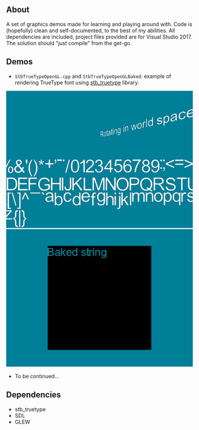 ## About
A set of graphics demos made for learning and playing around with. Code is (hopefully) clean and self-documented, to the best of my abilities. All dependencies are included, project files provided are for Visual Studio 2017. The solution should "just compile"
from the get-go.

## Demos
* `StbTrueTypeOpenGL.cpp` and `StbTrueTypeOpenGLBaked`: example of rendering TrueType font using
[stb_truetype](https://github.com/nothings/stb) library.

![1](/StbTrueTypeOpenGL.png?raw=true)
![1](/StbTrueTypeOpenGLBaked.png?raw=true)

* To be continued...

## Dependencies
* stb_truetype
* SDL
* GLEW
